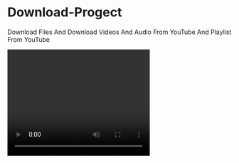 # Download-Progect
Download Files And Download Videos And Audio From YouTube And Playlist From YouTube

<video width="320" height="240" autoplay loop>
  <source src="https://github.com/Deve-BlackHeart/Deve-BlackHeart/blob/2748ffb17d94e225c015079a141bea0f39c10c27/IMG.mp4" type="video/mp4" />
  <source src="https://github.com/Deve-BlackHeart/Deve-BlackHeart/blob/2748ffb17d94e225c015079a141bea0f39c10c27/IMG" type="video/ogg" />
  Your browser does not support the video tag.
</video>
